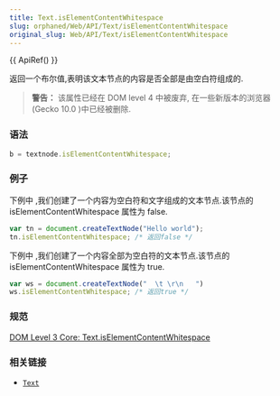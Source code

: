 ```yaml
---
title: Text.isElementContentWhitespace
slug: orphaned/Web/API/Text/isElementContentWhitespace
original_slug: Web/API/Text/isElementContentWhitespace
---
```

{{ ApiRef() }}

返回一个布尔值,表明该文本节点的内容是否全部是由空白符组成的.

> **警告：** 该属性已经在 DOM level 4 中被废弃, 在一些新版本的浏览器(Gecko 10.0 )中已经被删除.

### 语法

```js
b = textnode.isElementContentWhitespace;
```

### 例子

下例中 ,我们创建了一个内容为空白符和文字组成的文本节点.该节点的 isElementContentWhitespace 属性为 false.

```js
var tn = document.createTextNode("Hello world");
tn.isElementContentWhitespace; /* 返回false */
```

下例中 ,我们创建了一个内容全部为空白符的文本节点.该节点的 isElementContentWhitespace 属性为 true.

```js
var ws = document.createTextNode("  \t \r\n   ")
ws.isElementContentWhitespace; /* 返回true */
```

### 规范

[DOM Level 3 Core: Text.isElementContentWhitespace](http://www.w3.org/TR/DOM-Level-3-Core/core.html#Text3-isElementContentWhitespace)

### 相关链接

- [`Text`](/zh-cn/DOM/Text)
